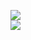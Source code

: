 [![](https://img.shields.io/badge/Made%20With-Github%20Spray-lightgrey.svg?style=for-the-badge&logo=github)](https://github.com/Annihil/github-spray#2777)  
[![](https://i.imgur.com/2DrTn0Z.gif)](https://github.com/Annihil/github-spray)